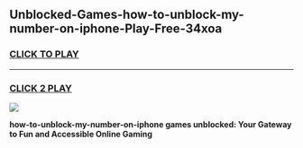 
## Unblocked-Games-how-to-unblock-my-number-on-iphone-Play-Free-34xoa
<h3>
<a href="https://premium76.site?title=how-to-unblock-my-number-on-iphone&ref=18A1">CLICK TO PLAY</a></h3>
<hr>

<h3>
<a href="https://premium76.site?title=how-to-unblock-my-number-on-iphone&ref=18A1">CLICK 2 PLAY</a>
  
</h3>

<a href="https://premium76.site?title=how-to-unblock-my-number-on-iphone&ref=18A1"><img src="https://clearcache.store/games.png"></a>


**how-to-unblock-my-number-on-iphone games unblocked: Your Gateway to Fun and Accessible Online Gaming**

